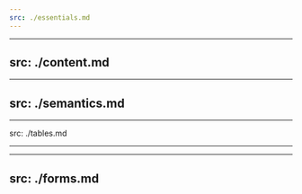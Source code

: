 ```yaml
---
src: ./essentials.md
---
```


---
src: ./content.md
---

---
src: ./semantics.md
---

---
src: ./tables.md

---

---
src: ./forms.md
---
